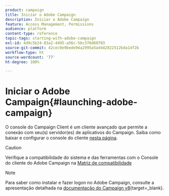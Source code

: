 ```yaml
---
product: campaign
title: Iniciar o Adobe Campaign
description: Iniciar o Adobe Campaign
feature: Access Management, Permissions
audience: platform
content-type: reference
topic-tags: starting-with-adobe-campaign
exl-id: 4d9c5b24-83a2-4495-a56c-5bc376d69703
source-git-commit: 42cec0e9bede94a2995a5ad442822512bda14f2b
workflow-type: ht
source-wordcount: '77'
ht-degree: 100%

---
```


# Iniciar o Adobe Campaign{#launching-adobe-campaign}



O console do Campaign Client é um cliente avançado que permite a conexão com seu(s) servidor(es) de aplicativos do Campaign. Saiba como baixar e configurar o console do cliente [nesta página](../../installation/using/installing-the-client-console.md).

>[!CAUTION]
>
>Verifique a compatibilidade do sistema e das ferramentas com o Console do cliente do Adobe Campaign na [Matriz de compatibilidade](../../rn/using/compatibility-matrix.md#ClientConsoleoperatingsystems)

>[!NOTE]
>
> Para saber como instalar e fazer logon no Adobe Campaign, consulte a apresentação detalhada na [documentação do Campaign v8](https://experienceleague.adobe.com/pt-br/docs/campaign/campaign-v8/new/connect){target=_blank}.

<!--
## Start Adobe Campaign {#starting-adobe-campaign}

You can start Adobe Campaign by selecting **[!UICONTROL Start / All Programs / Adobe Campaign v.X / Adobe Campaign client console]**.

The client console connection window lets you select or configure existing databases and connect to them using a user name and password:

![](assets/acc-logon.png)

## Connect to Adobe Campaign {#connecting-to-adobe-campaign}

You can connect to Adobe Campaign using your Adobe ID. For more on this, refer to [this page](../../integrations/using/about-adobe-id.md).

You can also connect with a dedicated login/password:

1. Enter the operator account identifier in the **[!UICONTROL Login]** field.

   Your identifier is given by the administrator of your Adobe Campaign platform.

1. Enter your password in the **[!UICONTROL Password]** field.

   The first time you access the database, your password is the one given to you by the administrator. Once you are connected, you can change your password via the **[!UICONTROL Tools > Change password...]** menu. Details on operators and connections are available in [Access management](../../platform/using/access-management.md).

1. Click **[!UICONTROL LOG IN]** to confirm.<!--You can also press the **Enter** key to launch connection.

You can now access [Adobe Campaign workspace](../../platform/using/adobe-campaign-workspace.md).

Some keyboard shortcuts are available on the **[!UICONTROL Sign in screen]**:
* All actionable items are selectable through the **Tab** key (top to bottom) or the **Tab** + **Shift** keys (bottom to top).
* To launch connection, you can also press the **Enter** key.
* You can use the **Escape** key to reset the **[!UICONTROL Login]** and **[!UICONTROL Password]** fields to the last successful connection values.

## Set up connections {#setting-up-connections}

You can access the server connection settings via the link above the input zone.

![](assets/s_ncs_user_connections_management.png)

In the **[!UICONTROL Connections]** window, click **[!UICONTROL Add > Connection]**.

You must then define the connection settings. To do this:

1. Enter a **[!UICONTROL Label]** to assign a name to your database connection.

1. Add the address of the application server in the **[!UICONTROL URL]** field. If you do not know the connection URL, contact the administrator.

1. Check **[!UICONTROL Connect with an Adobe ID]** for the operators to connect to the console using their Adobe ID. For more on this, refer to [this page](../../integrations/using/about-adobe-id.md).

1. Click **[!UICONTROL OK]** to validate.

## Operators and permissions {#operators-and-permissions}

The identifiers and passwords of operators with access to the software and their respective permissions are defined by your Adobe Campaign system administrator in the **[!UICONTROL Administration > Access management > Operators]** node of the Adobe Campaign tree.

This functionality is detailed in the [Access management](../../platform/using/access-management.md) section.

## Disconnect from Adobe Campaign {#disconnecting-from-adobe-campaign}

To disconnect from Adobe Campaign, use the first icon in the icon bar.

![](assets/s_ncs_user_deconnexion.png)

>[!NOTE]
>
>You can also close the application without logging off first.

## Get your Adobe Campaign version {#getting-your-campaign-version}

The **[!UICONTROL Help > About...]** menu lets you access the following information:

* **version** number for Campaign client console and application server
* **build** number for Campaign client console and application server
* a link to contact Adobe Customer Care
* links to Adobe Privacy Policy, Terms of Use and Cookies Policy

![](assets/about-acc.png)

Whenever you reach out to Adobe Customer Care team, you need to provide the version number and build number of your Adobe Campaign client console and application server.

**Related topics**:

* [Adobe Campaign Help and Support options](../../support.md)
* [Adobe Campaign Software Distribution](https://experience.adobe.com/#/downloads/content/software-distribution/en/campaign.html)
* [Adobe Experience Cloud Support and Expert sessions](https://helpx.adobe.com/enterprise/admin-guide.html/enterprise/using/support-for-experience-cloud.ug.html)

-->